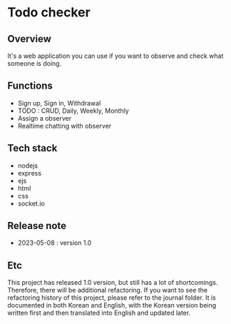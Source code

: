 # Todo checker

## Overview
It's a web application you can use if you want to observe and check what someone is doing.

## Functions
- Sign up, Sign in, Withdrawal
- TODO : CRUD, Daily, Weekly, Monthly
- Assign a observer
- Realtime chatting with observer

## Tech stack
- nodejs
- express
- ejs
- html
- css
- socket.io

## Release note
- 2023-05-08 : version 1.0

## Etc
This project has released 1.0 version, but still has a lot of shortcomings. Therefore, there will be additional refactoring. If you want to see the refactoring history of this project, please refer to the journal folder. It is documented in both Korean and English, with the Korean version being written first and then translated into English and updated later.